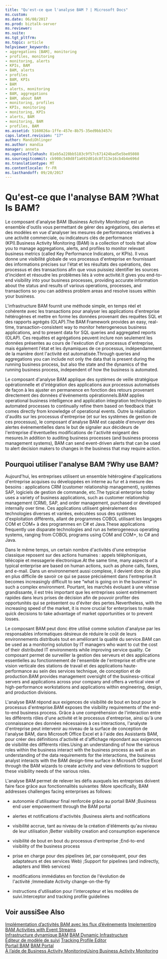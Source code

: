 ```yaml
---
title: "Qu'est-ce que l'analyse BAM ? | Microsoft Docs"
ms.custom: 
ms.date: 06/08/2017
ms.prod: biztalk-server
ms.reviewer: 
ms.suite: 
ms.tgt_pltfrm: 
ms.topic: article
helpviewer_keywords:
- aggregations [BAM], monitoring
- profiles, monitoring
- monitoring, alerts
- KPIs, BAM
- BAM, alerts
- profiles
- BAM, KPIs
- BAM
- alerts, monitoring
- BAM, aggregations
- BAM, about BAM
- monitoring, profiles
- KPIs, monitoring
- monitoring, KPIs
- alerts, BAM
- monitoring, BAM
- profiles, BAM
ms.assetid: 5160026a-1ffe-457e-8b75-35ed9bb3457c
caps.latest.revision: "17"
author: MandiOhlinger
ms.author: mandia
manager: anneta
ms.openlocfilehash: 81eb5a228bb5183c9f57c671424bad5e5be05088
ms.sourcegitcommit: cb908c540d8f1a692d01dc8f313e16cb4b4e696d
ms.translationtype: MT
ms.contentlocale: fr-FR
ms.lasthandoff: 09/20/2017
---
```

# <a name="what-is-bam"></a><span data-ttu-id="a3ce7-103">Qu'est-ce que l'analyse BAM ?</span><span class="sxs-lookup"><span data-stu-id="a3ce7-103">What Is BAM?</span></span>
<span data-ttu-id="a3ce7-104">Le composant d'analyse BAM (Business Activity Monitoring) est un ensemble d'outils vous permettant de gérer des agrégations, des alertes et des modèles en vue d'analyser les mesures de performances relatives à une activité commerciale, ou indicateurs clés de performance (KPI).</span><span class="sxs-lookup"><span data-stu-id="a3ce7-104">Business Activity Monitoring (BAM) is a collection of tools that allow you to manage aggregations, alerts, and profiles to monitor relevant business metrics (called Key Performance Indicators, or KPIs).</span></span> <span data-ttu-id="a3ce7-105">Il vous donne une visibilité globale de vos processus d'entreprise en fournissant des informations précises sur l'état et les résultats des opérations, des processus et des transactions afin que vous puissiez identifier les sources d'incident et résoudre les problèmes liés à votre activité.</span><span class="sxs-lookup"><span data-stu-id="a3ce7-105">It gives you end-to-end visibility into your business processes, providing accurate information about the status and results of various operations, processes, and transactions so you can address problem areas and resolve issues within your business.</span></span>  
  
 <span data-ttu-id="a3ce7-106">L'infrastructure BAM fournit une méthode simple, en temps réel et cohérente avec les transactions pour analyser les applications d'entreprise hétérogènes et mettre en forme les données provenant des requêtes SQL et des rapports agrégés (OLAP).</span><span class="sxs-lookup"><span data-stu-id="a3ce7-106">The BAM Framework provides an easy, real-time, transaction-consistent way to monitor heterogeneous business applications, and to present data for SQL queries and aggregated reports (OLAP).</span></span> <span data-ttu-id="a3ce7-107">Ces requêtes et agrégations peuvent inclure non seulement les données présentes au cours de l'exécution d'un processus d'entreprise, mais également l'état et les dynamiques de ce processus, indépendamment de la manière dont l'activité est automatisée.</span><span class="sxs-lookup"><span data-stu-id="a3ce7-107">Through queries and aggregations you can include not only the data that is present during the running business process, but also the state and the dynamics of the running business process, independent of how the business is automated.</span></span>  
  
 <span data-ttu-id="a3ce7-108">Le composant d'analyse BAM applique des systèmes de veille stratégique opérationnelle et d'intégration des applications aux processus automatisés de façon à les ajuster en permanence en fonction des retours provenant directement des données d'événements opérationnels.</span><span class="sxs-lookup"><span data-stu-id="a3ce7-108">BAM applies operational business intelligence and application integration technologies to automated processes to continually refine them based on feedback that comes directly from knowledge of operational events.</span></span> <span data-ttu-id="a3ce7-109">Outre la réalisation d'audits sur les processus d'entreprise (et sur les systèmes de gestion de ces processus), le composant d'analyse BAM est capable d'envoyer des alertes événementielles dans le but de signaler aux décideurs de l'entreprise d'éventuelles modifications de l'activité exigeant des mesures.</span><span class="sxs-lookup"><span data-stu-id="a3ce7-109">In addition to auditing business processes (and business process management systems), BAM can send event-driven alerts that can be used to alert decision makers to changes in the business that may require action.</span></span>  
  
## <a name="why-use-bam"></a><span data-ttu-id="a3ce7-110">Pourquoi utiliser l'analyse BAM ?</span><span class="sxs-lookup"><span data-stu-id="a3ce7-110">Why use BAM?</span></span>  
 <span data-ttu-id="a3ce7-111">Aujourd'hui, les entreprises utilisent un ensemble hétérogène d'applications d'entreprise acquises ou développées en interne au fur et à mesure des besoins : applications CRM (customer relationship management), systèmes SAP, logiciels de gestion de commande, etc.</span><span class="sxs-lookup"><span data-stu-id="a3ce7-111">The typical enterprise today uses a variety of business applications, such as customer relationship management (CRM), SAP, and order management, purchased or developed internally over time.</span></span> <span data-ttu-id="a3ce7-112">Ces applications utilisent généralement des technologies diverses et variées, exécutées sous des systèmes d'exploitation différents, allant de programmes COBOL utilisant les langages COM et COM+ à des programmes en C# et Java.</span><span class="sxs-lookup"><span data-stu-id="a3ce7-112">These applications frequently use disparate technologies and run as heterogeneous operating systems, ranging from COBOL programs using COM and COM+, to C# and Java.</span></span>  
  
 <span data-ttu-id="a3ce7-113">Dans le même temps, un certain nombre d'activités d'une entreprise classique reposent sur des actions humaines : appels téléphoniques, télécopie et messagerie électronique.</span><span class="sxs-lookup"><span data-stu-id="a3ce7-113">At the same time, many aspects of a typical enterprise are based on human actions, such as phone calls, faxes, and e-mail.</span></span> <span data-ttu-id="a3ce7-114">Dans un environnement aussi complexe, il devient donc de plus en plus difficile de savoir ce qui se passe précisément dans l'entreprise.</span><span class="sxs-lookup"><span data-stu-id="a3ce7-114">It becomes increasingly difficult to see “what is going on in the business” in such a complex environment.</span></span> <span data-ttu-id="a3ce7-115">Pourtant, les marchés évoluant à une vitesse grandissante, il est très important que les entreprises soient extrêmement rapides dans leurs prises de décision afin de pouvoir profiter des opportunités qui se présentent ou d'éviter des pertes.</span><span class="sxs-lookup"><span data-stu-id="a3ce7-115">Nevertheless, with the increasing speed of the market, it is more crucial for enterprises to make quick decisions to take advantage of market opportunities or to prevent losses.</span></span>  
  
 <span data-ttu-id="a3ce7-116">Le composant BAM peut donc être utilisé comme solution d'analyse par les responsables informatiques désireux de réduire le coût de leurs environnements distribués tout en améliorant la qualité du service.</span><span class="sxs-lookup"><span data-stu-id="a3ce7-116">BAM can be used as a monitoring solution by IT managers who want to cut the cost of their distributed IT environments while improving service quality.</span></span> <span data-ttu-id="a3ce7-117">Ce composant permet de surveiller la gestion des serveurs et des applications essentielles au fonctionnement de l'ensemble de l'entreprise et offre une vision verticale des stations de travail et des applications haute-performance au sein des services technique, de conception et de production.</span><span class="sxs-lookup"><span data-stu-id="a3ce7-117">BAM provides management oversight of the business-critical servers and applications across your company and offers a vertical view of high-performance workstations and applications within engineering, design, and production divisions.</span></span>  
  
 <span data-ttu-id="a3ce7-118">L'analyse BAM répond aux exigences de visibilité de bout en bout pour le processus d'entreprise.</span><span class="sxs-lookup"><span data-stu-id="a3ce7-118">BAM exposes the visibility requirements of the end-to-end business process.</span></span> <span data-ttu-id="a3ce7-119">Grâce à une compréhension de l'interaction entre les différents rôles d'une activité et le processus d'entreprise, ainsi qu'à une connaissance des données nécessaires à ces interactions, l'analyste d'entreprise peut intervenir au niveau de la surface de conception de l'analyse BAM, dans Microsoft Office Excel et à l'aide des Assistants BAM, pour créer des définitions d'activité et d'affichage répondant aux exigences de visibilité des différents rôles.</span><span class="sxs-lookup"><span data-stu-id="a3ce7-119">Using an understanding of how the various roles within the business interact with the business process as well as an understanding of the data requirements for the interactions, the business analyst interacts with the BAM design-time surface in Microsoft Office Excel through the BAM wizards to create activity and view definitions to support these visibility needs of the various roles.</span></span>  
  
 <span data-ttu-id="a3ce7-120">L'analyse BAM permet de relever les défis auxquels les entreprises doivent faire face grâce aux fonctionnalités suivantes :</span><span class="sxs-lookup"><span data-stu-id="a3ce7-120">More specifically, BAM addresses challenges facing enterprises as follows:</span></span>  
  
-   <span data-ttu-id="a3ce7-121">autonomie d'utilisateur final renforcée grâce au portail BAM ;</span><span class="sxs-lookup"><span data-stu-id="a3ce7-121">Business end user empowerment through the BAM portal</span></span>  
  
-   <span data-ttu-id="a3ce7-122">alertes et notifications d'activités ;</span><span class="sxs-lookup"><span data-stu-id="a3ce7-122">Business alerts and notifications</span></span>  
  
-   <span data-ttu-id="a3ce7-123">visibilité accrue, tant au niveau de la création d'éléments qu'au niveau de leur utilisation ;</span><span class="sxs-lookup"><span data-stu-id="a3ce7-123">Better visibility creation and consumption experience</span></span>  
  
-   <span data-ttu-id="a3ce7-124">visibilité de bout en bout du processus d'entreprise ;</span><span class="sxs-lookup"><span data-stu-id="a3ce7-124">End-to-end visibility of the business process</span></span>  
  
-   <span data-ttu-id="a3ce7-125">prise en charge pour des pipelines (et, par conséquent, pour des adaptateurs et des services Web) ;</span><span class="sxs-lookup"><span data-stu-id="a3ce7-125">Support for pipelines (and indirectly, adapters and Web services)</span></span>  
  
-   <span data-ttu-id="a3ce7-126">modifications immédiates en fonction de l'évolution de l'activité ;</span><span class="sxs-lookup"><span data-stu-id="a3ce7-126">Immediate Activity change-on-the-fly</span></span>  
  
-   <span data-ttu-id="a3ce7-127">instructions d'utilisation pour l'intercepteur et les modèles de suivi.</span><span class="sxs-lookup"><span data-stu-id="a3ce7-127">Interceptor and tracking profile guidelines</span></span>  
  
## <a name="see-also"></a><span data-ttu-id="a3ce7-128">Voir aussi</span><span class="sxs-lookup"><span data-stu-id="a3ce7-128">See Also</span></span>  
 <span data-ttu-id="a3ce7-129">[Implémentation d’activités BAM avec les flux d’événements](../core/implementing-bam-activities-with-event-streams.md) </span><span class="sxs-lookup"><span data-stu-id="a3ce7-129">[Implementing BAM Activities with Event Streams](../core/implementing-bam-activities-with-event-streams.md) </span></span>  
 <span data-ttu-id="a3ce7-130">[Infrastructure dynamique BAM](../core/bam-dynamic-infrastructure.md) </span><span class="sxs-lookup"><span data-stu-id="a3ce7-130">[BAM Dynamic Infrastructure](../core/bam-dynamic-infrastructure.md) </span></span>  
 <span data-ttu-id="a3ce7-131">[Éditeur de modèle de suivi](../core/tracking-profile-editor.md) </span><span class="sxs-lookup"><span data-stu-id="a3ce7-131">[Tracking Profile Editor](../core/tracking-profile-editor.md) </span></span>  
 <span data-ttu-id="a3ce7-132">[Portail BAM](../core/bam-portal.md) </span><span class="sxs-lookup"><span data-stu-id="a3ce7-132">[BAM Portal](../core/bam-portal.md) </span></span>  
 [<span data-ttu-id="a3ce7-133">À l’aide de Business Activity Monitoring</span><span class="sxs-lookup"><span data-stu-id="a3ce7-133">Using Business Activity Monitoring</span></span>](../core/using-business-activity-monitoring.md)